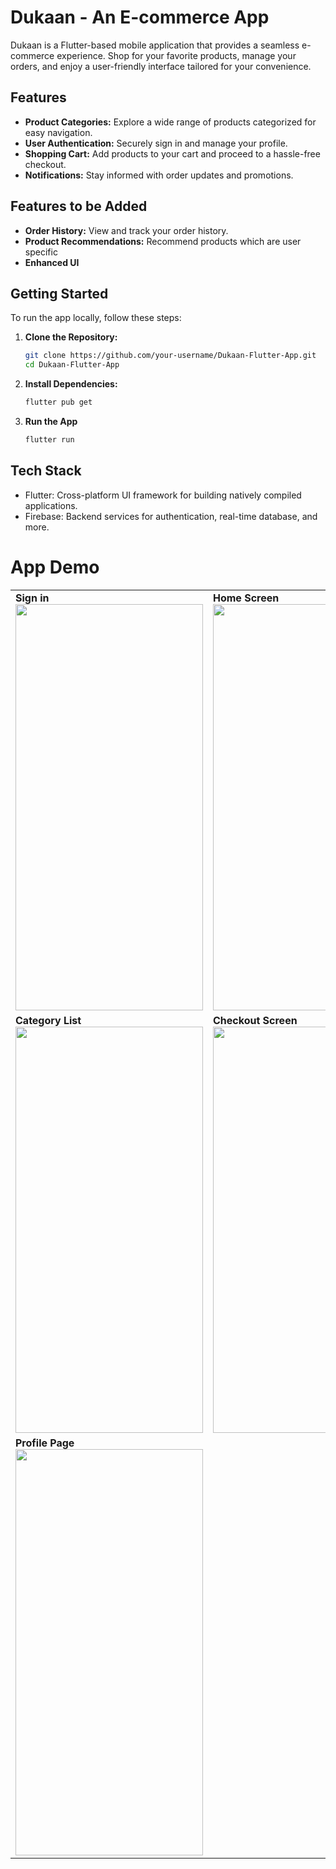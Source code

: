 # Dukaan - An E-commerce App

Dukaan is a Flutter-based mobile application that provides a seamless e-commerce experience. Shop for your favorite products, manage your orders, and enjoy a user-friendly interface tailored for your convenience.

## Features

- **Product Categories:** Explore a wide range of products categorized for easy navigation.
- **User Authentication:** Securely sign in and manage your profile.
- **Shopping Cart:** Add products to your cart and proceed to a hassle-free checkout.
- **Notifications:** Stay informed with order updates and promotions.

## Features to be Added

- **Order History:** View and track your order history.
- **Product Recommendations:** Recommend products which are user specific
- **Enhanced UI**

## Getting Started

To run the app locally, follow these steps:

1. **Clone the Repository:**
   ```bash
   git clone https://github.com/your-username/Dukaan-Flutter-App.git
   cd Dukaan-Flutter-App
2. **Install Dependencies:**
   ```bash
   flutter pub get
3. **Run the App**
    ```bash
    flutter run

## Tech Stack

- Flutter: Cross-platform UI framework for building natively compiled applications.
- Firebase: Backend services for authentication, real-time database, and more.


# App Demo
<center>
   <table>
      <tr>
         <td>
            <strong>Sign in</strong>
            <img src="https://github.com/srihan4082/Dukaan-An-Ecommece-App/blob/main/screenshots/Screenshot_20240111-105839.png" height=650 width=300>
         </td>
         <td>
            <strong>Home Screen</strong>
            <img src="https://github.com/srihan4082/Dukaan-An-Ecommece-App/blob/main/screenshots/Screenshot_20240102-223551.png" height=650 width=300>
         </td>
         <td>
            <strong>Notifications Screen</strong>
            <img src="https://github.com/srihan4082/Dukaan-An-Ecommece-App/blob/main/screenshots/Screenshot_20240111-105904.png" height=650 width=300>
         </td>
      </tr>
      <tr>
         <td>
            <strong>Category List</strong>
            <img src="https://github.com/srihan4082/Dukaan-An-Ecommece-App/blob/main/screenshots/Screenshot_20240111-105914.png" height=650 width=300>
         </td>
         <td>
            <strong>Checkout Screen</strong>
            <img src="https://github.com/srihan4082/Dukaan-An-Ecommece-App/blob/main/screenshots/Screenshot_20240111-105925.png" height=650 width=300>
         </td>
         <td>
            <strong>Feedback Page</strong>
            <img src="https://github.com/srihan4082/Dukaan-An-Ecommece-App/blob/main/screenshots/Screenshot_20240111-110007.png" height=650 width=300>
         </td>
      </tr>
      <tr>
         <td>
            <strong>Profile Page</strong>
            <img src="https://github.com/srihan4082/Dukaan-An-Ecommece-App/blob/main/screenshots/Screenshot_20240111-105932.png" height=650 width=300>
         </td>
      </tr>
   </table>
</center>
